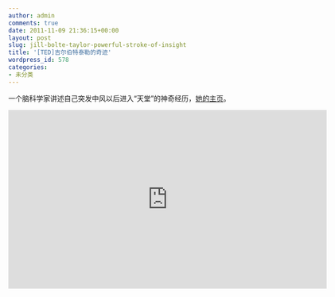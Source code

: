 ```yaml
---
author: admin
comments: true
date: 2011-11-09 21:36:15+00:00
layout: post
slug: jill-bolte-taylor-powerful-stroke-of-insight
title: '[TED]吉尔伯特泰勒的奇迹'
wordpress_id: 578
categories:
- 未分类
---
```


一个脑科学家讲述自己突发中风以后进入“天堂”的神奇经历，[她的主页](http://drjilltaylor.com/index.html)。
<iframe src="http://embed.ted.com/talks/lang/zh-cn/jill_bolte_taylor_s_powerful_stroke_of_insight.html" width="640" height="360" frameborder="0" scrolling="no" webkitAllowFullScreen mozallowfullscreen allowFullScreen></iframe>

